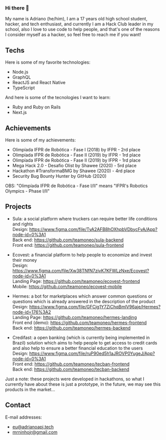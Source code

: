 ### Hi there 👋

My name is Adriano (he/him), I am a 17 years old high school student, hacker, and tech enthusiast, and currently I am a Hack Club leader in my school, also I love to use code to help people, and that's one of the reasons I consider myself as a hacker, so feel free to reach me if you want!

## Techs

Here is some of my favorite technologies:

- Node.js
- GraphQL
- ReactJS and React Native
- TypeScript

And here is some of the tecnologies I want to learn:

- Ruby and Ruby on Rails
- Next.js

## Achievements

Here is some of my achievements:

- Olimpíada IFPR de Robótica - Fase I (2018) by IFPR - 2rd place
- Olimpíada IFPR de Robótica - Fase II (2019) by IFPR - 1rd place
- Olimpíada IFPR de Robótica - Fase II (2019) by IFPR - 1rd place
- Mega Hack 2.0 - Desafio Olist by Shawee (2020) - 5rd place
- Hackathon #TransformaBMG by Shawee (2020) - 4rd place
- Security Bug Bounty Hunter by GitHub (2020)

OBS: "Olimpíada IFPR de Robótica - Fase I/II" means "IFPR's Robotics Olympics - Phase I/II"

## Projects

- Sula: a social platform where truckers can require better life conditions and rights  
Design: https://www.figma.com/file/TyA2AFB8hOXhpbVDbycFvA/App?node-id=0%3A1  
Back end: https://github.com/teamoneo/sula-backend  
Front end: https://github.com/teamoneo/sula-frontend  

- Ecovest: a financial platform to help people to economize and invest their money  
Design: https://www.figma.com/file/Xw38TNfN7zjvK7KFWLzNxe/Ecovest?node-id=0%3A1  
Landing Page: https://github.com/teamoneo/ecovest-frontend  
Mobile: https://github.com/teamoneo/ecovest-mobile  

- Hermes: a bot for marketplaces which answer common questions or questions which is already answered in the description of the product  
Design: https://www.figma.com/file/GFCjg1Y7ZiChqBmlV96aje/Hermes?node-id=176%3A2  
Landing Page: https://github.com/teamoneo/hermes-landing  
Front end (demo): https://github.com/teamoneo/hermes-frontend  
Back end: https://github.com/teamoneo/hermes-backend  

- Credifast: a open banking (which is currently being implemented in Brazil) solution which aims to help people to get access to credit cards and also help to ensure a better financial education to the users  
Design: https://www.figma.com/file/ruP90ed5h1aJROVP0YugeJ/App?node-id=0%3A1  
Front end: https://github.com/teamoneo/tecban-frontend  
Back end: https://github.com/teamoneo/tecban-backend  
 
Just a note: these projects were developed in hackathons, so what I currently have about these is just a prototype, in the future, we may see this products in the market...

## Contact

E-mail addresses:
- eu@adrianoapj.tech
- mrninhojr@gmail.com

